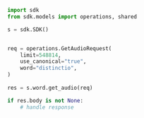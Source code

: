 <!-- Start SDK Example Usage -->
```python
import sdk
from sdk.models import operations, shared

s = sdk.SDK()


req = operations.GetAudioRequest(
    limit=548814,
    use_canonical="true",
    word="distinctio",
)
    
res = s.word.get_audio(req)

if res.body is not None:
    # handle response
```
<!-- End SDK Example Usage -->
